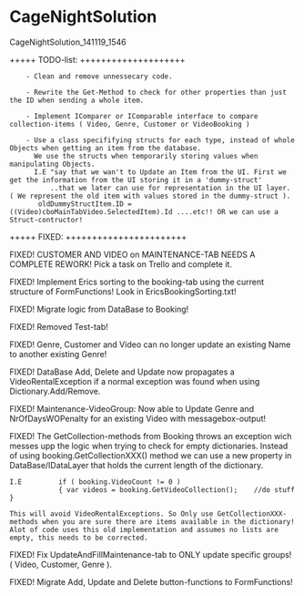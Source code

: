 CageNightSolution
=================

CageNightSolution_141119_1546

+++++ TODO-list: ++++++++++++++++++++


		- Clean and remove unnessecary code.

		- Rewrite the Get-Method to check for other properties than just the ID when sending a whole item.

		- Implement IComparer or IComparable interface to compare collection-items ( Video, Genre, Customer or VideoBooking ) 

		- Use a class specififying structs for each type, instead of whole Objects when getting an item from the database.
		  We use the structs when temporarily storing values when manipulating Objects.
		  I.E "say that we wan't to Update an Item from the UI. First we get the information from the UI storing it in a 'dummy-struct'
			  ..that we later can use for representation in the UI layer. ( We represent the old item with values stored in the dummy-struct ).
		   oldDummyStructItem.ID = ((Video)cboMainTabVideo.SelectedItem).Id ....etc!! OR we can use a Struct-contructor!



+++++ FIXED: +++++++++++++++++++++++

FIXED! CUSTOMER AND VIDEO on MAINTENANCE-TAB NEEDS A COMPLETE REWORK! Pick a task on Trello and complete it.

FIXED! Implement Erics sorting to the booking-tab using the current structure of FormFunctions! Look in EricsBookingSorting.txt!

FIXED! Migrate logic from DataBase to Booking!

FIXED! Removed Test-tab!

FIXED! Genre, Customer and Video can no longer update an existing Name to another existing Genre!

FIXED! DataBase Add, Delete and Update now propagates a VideoRentalException if a normal exception was found when using Dictionary.Add/Remove.

FIXED! Maintenance-VideoGroup: Now able to Update Genre and NrOfDaysWOPenalty for an existing Video with messagebox-output!

FIXED! The GetCollection-methods from Booking throws an exception wich messes upp the logic when trying to check for empty dictionaries.
	Instead of using booking.GetCollectionXXX() method we can use a new property in DataBase/IDataLayer that holds the current length of the dictionary.

	I.E			if ( booking.VideoCount != 0 ) 
				{ var videos = booking.GetVideoCollection();	//do stuff }

	This will avoid VideoRentalExceptions. So Only use GetCollectionXXX-methods when you are sure there are items available in the dictionary!
	Alot of code uses this old implementation and assumes no lists are empty, this needs to be corrected.

	
FIXED! Fix UpdateAndFillMaintenance-tab to ONLY update specific groups! ( Video, Customer, Genre ).

FIXED! Migrate Add, Update and Delete button-functions to FormFunctions!
